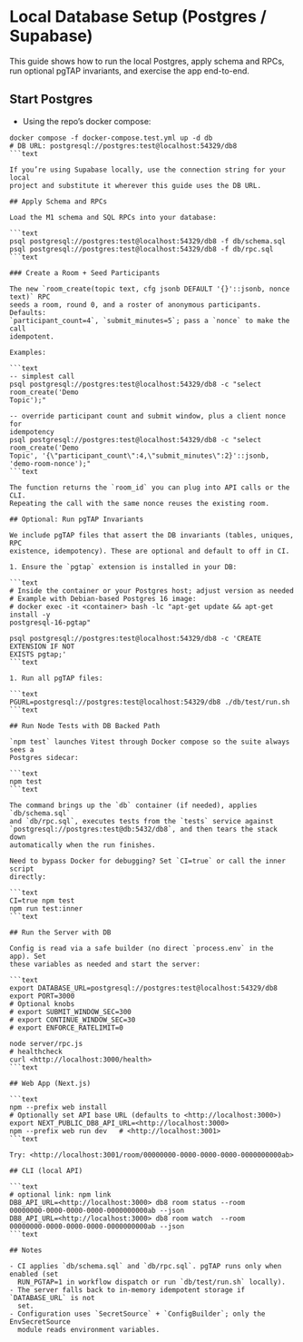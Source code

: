 # Local Database Setup (Postgres / Supabase)

This guide shows how to run the local Postgres, apply schema and RPCs, run
optional pgTAP invariants, and exercise the app end-to-end.

## Start Postgres

- Using the repo’s docker compose:

````text
docker compose -f docker-compose.test.yml up -d db
# DB URL: postgresql://postgres:test@localhost:54329/db8
```text

If you’re using Supabase locally, use the connection string for your local
project and substitute it wherever this guide uses the DB URL.

## Apply Schema and RPCs

Load the M1 schema and SQL RPCs into your database:

```text
psql postgresql://postgres:test@localhost:54329/db8 -f db/schema.sql
psql postgresql://postgres:test@localhost:54329/db8 -f db/rpc.sql
```text

### Create a Room + Seed Participants

The new `room_create(topic text, cfg jsonb DEFAULT '{}'::jsonb, nonce text)` RPC
seeds a room, round 0, and a roster of anonymous participants. Defaults:
`participant_count=4`, `submit_minutes=5`; pass a `nonce` to make the call
idempotent.

Examples:

```text
-- simplest call
psql postgresql://postgres:test@localhost:54329/db8 -c "select room_create('Demo
Topic');"

-- override participant count and submit window, plus a client nonce for
idempotency
psql postgresql://postgres:test@localhost:54329/db8 -c "select room_create('Demo
Topic', '{\"participant_count\":4,\"submit_minutes\":2}'::jsonb,
'demo-room-nonce');"
```text

The function returns the `room_id` you can plug into API calls or the CLI.
Repeating the call with the same nonce reuses the existing room.

## Optional: Run pgTAP Invariants

We include pgTAP files that assert the DB invariants (tables, uniques, RPC
existence, idempotency). These are optional and default to off in CI.

1. Ensure the `pgtap` extension is installed in your DB:

```text
# Inside the container or your Postgres host; adjust version as needed
# Example with Debian-based Postgres 16 image:
# docker exec -it <container> bash -lc "apt-get update && apt-get install -y
postgresql-16-pgtap"

psql postgresql://postgres:test@localhost:54329/db8 -c 'CREATE EXTENSION IF NOT
EXISTS pgtap;'
```text

1. Run all pgTAP files:

```text
PGURL=postgresql://postgres:test@localhost:54329/db8 ./db/test/run.sh
```text

## Run Node Tests with DB Backed Path

`npm test` launches Vitest through Docker compose so the suite always sees a
Postgres sidecar:

```text
npm test
```text

The command brings up the `db` container (if needed), applies `db/schema.sql`
and `db/rpc.sql`, executes tests from the `tests` service against
`postgresql://postgres:test@db:5432/db8`, and then tears the stack down
automatically when the run finishes.

Need to bypass Docker for debugging? Set `CI=true` or call the inner script
directly:

```text
CI=true npm test
npm run test:inner
```text

## Run the Server with DB

Config is read via a safe builder (no direct `process.env` in the app). Set
these variables as needed and start the server:

```text
export DATABASE_URL=postgresql://postgres:test@localhost:54329/db8
export PORT=3000
# Optional knobs
# export SUBMIT_WINDOW_SEC=300
# export CONTINUE_WINDOW_SEC=30
# export ENFORCE_RATELIMIT=0

node server/rpc.js
# healthcheck
curl <http://localhost:3000/health>
```text

## Web App (Next.js)

```text
npm --prefix web install
# Optionally set API base URL (defaults to <http://localhost:3000>)
export NEXT_PUBLIC_DB8_API_URL=<http://localhost:3000>
npm --prefix web run dev   # <http://localhost:3001>
```text

Try: <http://localhost:3001/room/00000000-0000-0000-0000-0000000000ab>

## CLI (local API)

```text
# optional link: npm link
DB8_API_URL=<http://localhost:3000> db8 room status --room
00000000-0000-0000-0000-0000000000ab --json
DB8_API_URL=<http://localhost:3000> db8 room watch  --room
00000000-0000-0000-0000-0000000000ab --json
```text

## Notes

- CI applies `db/schema.sql` and `db/rpc.sql`. pgTAP runs only when enabled (set
  RUN_PGTAP=1 in workflow dispatch or run `db/test/run.sh` locally).
- The server falls back to in-memory idempotent storage if `DATABASE_URL` is not
  set.
- Configuration uses `SecretSource` + `ConfigBuilder`; only the EnvSecretSource
  module reads environment variables.
````
